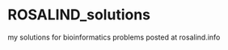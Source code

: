 ROSALIND_solutions
==================

my solutions for bioinformatics problems posted at rosalind.info
